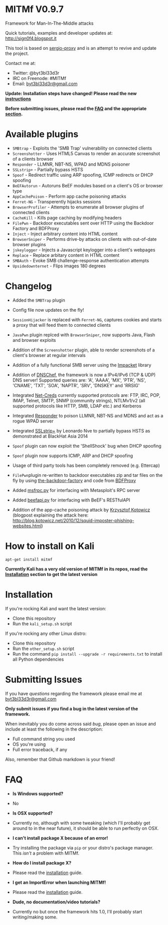 MITMf V0.9.7
============

Framework for Man-In-The-Middle attacks

Quick tutorials, examples and developer updates at: http://sign0f4.blogspot.it

This tool is based on [sergio-proxy](https://github.com/supernothing/sergio-proxy) and is an attempt to revive and update the project.

Contact me at:
- Twitter: @byt3bl33d3r
- IRC on Freenode: #MITMf
- Email: byt3bl33d3r@gmail.com

**Update: Installation steps have changed! Please read the new [instructions](#installation)** 

**Before submitting issues, please read the [FAQ](#faq) and the appropriate [section](#submitting-issues).**

Available plugins
=================
- ```SMBtrap``` - Exploits the 'SMB Trap' vulnerability on connected clients
- ```Screenshotter``` -  Uses HTML5 Canvas to render an accurate screenshot of a clients browser
- ```Responder``` - LLMNR, NBT-NS, WPAD and MDNS poisoner
- ```SSLstrip+``` - Partially bypass HSTS
- ```Spoof``` - Redirect traffic using ARP spoofing, ICMP redirects or DHCP spoofing
- ```BeEFAutorun``` - Autoruns BeEF modules based on a client's OS or browser type
- ```AppCachePoison``` - Perform app cache poisoning attacks 
- ```Ferret-NG``` - Transperently hijacks sessions
- ```BrowserProfiler``` - Attempts to enumerate all browser plugins of connected clients
- ```CacheKill``` - Kills page caching by modifying headers
- ```FilePwn``` - Backdoor executables sent over HTTP using the Backdoor Factory and BDFProxy
- ```Inject``` - Inject arbitrary content into HTML content
- ```BrowserSniper``` - Performs drive-by attacks on clients with out-of-date browser plugins
- ```jskeylogger``` - Injects a Javascript keylogger into a client's webpages
- ```Replace``` - Replace arbitary content in HTML content
- ```SMBAuth``` - Evoke SMB challenge-response authentication attempts
- ```Upsidedownternet``` - Flips images 180 degrees

Changelog
=========

- Added the ```SMBTrap``` plugin

- Config file now updates on the fly!

- ```SessionHijacker``` is replaced with ```Ferret-NG```,  captures cookies and starts a proxy that will feed them to connected clients

- ```JavaPwn``` plugin replced with ```BrowserSniper```, now supports Java, Flash and browser exploits

- Addition of the ```Screenshotter``` plugin, able to render screenshots of a client's browser at regular intervals

- Addition of a fully functional SMB server using the [Impacket](https://github.com/CoreSecurity/impacket) library

- Addition of [DNSChef](https://github.com/iphelix/dnschef), the framework is now a IPv4/IPv6 (TCP & UDP) DNS server! Supported queries are: 'A', 'AAAA', 'MX', 'PTR', 'NS', 'CNAME', 'TXT', 'SOA', 'NAPTR', 'SRV', 'DNSKEY' and 'RRSIG'

- Integrated [Net-Creds](https://github.com/DanMcInerney/net-creds) currently supported protocols are:
  FTP, IRC, POP, IMAP, Telnet, SMTP, SNMP (community strings), NTLMv1/v2 (all supported protocols like HTTP, SMB, LDAP etc.) and Kerberos

- Integrated [Responder](https://github.com/SpiderLabs/Responder) to poison LLMNR, NBT-NS and MDNS and act as a rogue WPAD server

- Integrated [SSLstrip+](https://github.com/LeonardoNve/sslstrip2) by Leonardo Nve to partially bypass HSTS as demonstrated at BlackHat Asia 2014 

- ```Spoof``` plugin can now exploit the 'ShellShock' bug when DHCP spoofing 

- ```Spoof``` plugin now supports ICMP, ARP and DHCP spoofing

- Usage of third party tools has been completely removed (e.g. Ettercap)

- ```FilePwn```plugin re-written to backdoor executables zip and tar files on the fly by using [the-backdoor-factory](https://github.com/secretsquirrel/the-backdoor-factory) and code from [BDFProxy](https://github.com/secretsquirrel/BDFProxy)

- Added [msfrpc.py](https://github.com/byt3bl33d3r/msfrpc/blob/master/python-msfrpc/msfrpc.py) for interfacing with Metasploit's RPC server

- Added [beefapi.py](https://github.com/byt3bl33d3r/beefapi) for interfacing with BeEF's RESTfulAPI

- Addition of the app-cache poisoning attack by [Krzysztof Kotowicz](https://github.com/koto/sslstrip) (blogpost explaining the attack here: http://blog.kotowicz.net/2010/12/squid-imposter-phishing-websites.html)

How to install on Kali
======================

```apt-get install mitmf```

**Currently Kali has a very old version of MITMf in its repos, read the [Installation](#installation) section to get the latest version**

Installation
============
If you're rocking Kali and want the latest version:
- Clone this repository
- Run the ```kali_setup.sh``` script

If you're rocking any other Linux distro:
- Clone this repository
- Run the ```other_setup.sh``` script
- Run the command ```pip install --upgrade -r requirements.txt``` to install all Python dependencies

Submitting Issues
=================
If you have *questions* regarding the framework please email me at byt3bl33d3r@gmail.com

**Only submit issues if you find a bug in the latest version of the framework.**

When inevitably you do come across said *bug*, please open an issue and include at least the following in the description:

- Full command string you used
- OS you're using
- Full error traceback, if any

Also, remember that Github markdown is your friend!

FAQ
===
- **Is Windows supported?**
- No

- **Is OSX supported?**
- Currently no, although with some tweaking (which I'll probably get around to in the near future), it should be able to run perfectly on OSX.

- **I can't install package X because of an error!**
- Try installing the package via ```pip``` or your distro's package manager. This *isn't* a problem with MITMf.

- **How do I install package X?**
- Please read the [installation](#installation) guide.

- **I get an ImportError when launching MITMf!**
- Please read the [installation](#installation) guide.

- **Dude, no documentation/video tutorials?**
- Currently no but once the framework hits 1.0, I'll probably start writing/making some.
